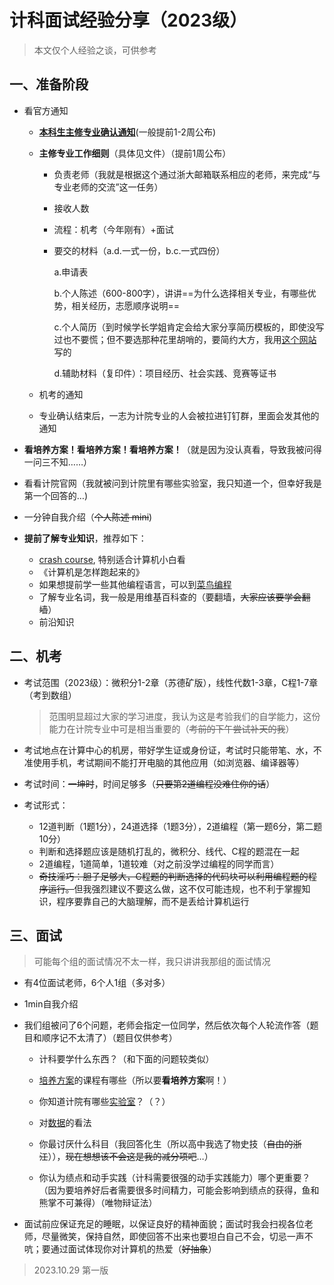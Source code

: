 # 计科面试经验分享（2023级）

> 本文仅个人经验之谈，可供参考

## 一、准备阶段

+ 看官方通知

	+ [**本科生主修专业确认通知**](https://bksy.zju.edu.cn/2023/1016/c28340a2812882/page.htm)(一般提前1-2周公布)

	+ **主修专业工作细则**（具体见文件）（提前1周公布）

		+ 负责老师（我就是根据这个通过浙大邮箱联系相应的老师，来完成“与专业老师的交流”这一任务）

		+ 接收人数

		+ 流程：机考（今年刚有）+面试

		+ 要交的材料（a.d.一式一份，b.c.一式四份）

			a.申请表

			b.个人陈述（600-800字），讲讲==为什么选择相关专业，有哪些优势，相关经历，志愿顺序说明==

			c.个人简历（到时候学长学姐肯定会给大家分享简历模板的，即使没写过也不要慌；但不要选那种花里胡哨的，要简约大方，我用[这个网站](https://www.wondercv.com/jianlimoban/)写的

			d.辅助材料（复印件）：项目经历、社会实践、竞赛等证书

	+ 机考的通知

	+ 专业确认结束后，一志为计院专业的人会被拉进钉钉群，里面会发其他的通知

+ **看培养方案！看培养方案！看培养方案！**（就是因为没认真看，导致我被问得一问三不知……）

+ 看看计院官网（我就被问到计院里有哪些实验室，我只知道一个，但幸好我是第一个回答的…)

+ 一分钟自我介绍（~~个人陈述 mini~~)

+ **提前了解专业知识**，推荐如下：

	+ [crash course](https://www.bilibili.com/video/BV1EW411u7th/?spm_id_from=333.1007.top_right_bar_window_custom_collection.content.click&vd_source=7c38ff5056b0974a26db352a36e1359c), 特别适合计算机小白看
	+ 《计算机是怎样跑起来的》
	+ 如果想提前学一些其他编程语言，可以到[菜鸟编程](https://www.runoob.com/)
	+ 了解专业名词，我一般是用维基百科查的（要翻墙，~~大家应该要学会翻墙~~）
	+ 前沿知识

## 二、机考

+ 考试范围（2023级）：微积分1-2章（苏德矿版），线性代数1-3章，C程1-7章（考到数组）

	> 范围明显超过大家的学习进度，我认为这是考验我们的自学能力，这份能力在计院专业中可是相当重要的（~~考前的下午尝试补天的我~~）

+ 考试地点在计算中心的机房，带好学生证或身份证，考试时只能带笔、水，不准使用手机，考试期间不能打开电脑的其他应用（如浏览器、编译器等）

+ 考试时间：~~一坤时~~，时间足够多（~~只要第2道编程没难住你的话~~）

+ 考试形式：

	+ 12道判断（1题1分），24道选择（1题3分），2道编程（第一题6分，第二题10分）
	+ 判断和选择题应该是随机打乱的，微积分、线代、C程的题混在一起
	+ 2道编程，1道简单，1道较难（对之前没学过编程的同学而言）
	+ ~~奇技淫巧：胆子足够大，C程题的判断选择的代码块可以利用编程题的程序运行。~~但我强烈建议不要这么做，这不仅可能违规，也不利于掌握知识，程序要靠自己的大脑理解，而不是丢给计算机运行

## 三、面试

> 可能每个组的面试情况不太一样，我只讲讲我那组的面试情况

+ 有4位面试老师，6个人1组（多对多）

+ 1min自我介绍

+ 我们组被问了6个问题，老师会指定一位同学，然后依次每个人轮流作答（题目和顺序记不太清了）（题目仅供参考）

	+ 计科要学什么东西？（和下面的问题较类似）

	+ <u>培养方案</u>的课程有哪些（所以要**看培养方案**啊！）
	+ 你知道计院有哪些<u>实验室</u>？（？）
	+ 对<u>数据</u>的看法
	+ 你最讨厌什么科目（我回答化生（所以高中我选了物史技（~~自由的浙江~~）），~~现在想想该不会这是我的减分项吧~~…）
	+ 你认为绩点和动手实践（计科需要很强的动手实践能力）哪个更重要？（因为要培养好后者需要很多时间精力，可能会影响到绩点的获得，鱼和熊掌不可兼得）（唯物辩证法）

+ 面试前应保证充足的睡眠，以保证良好的精神面貌；面试时我会扫视各位老师，尽量微笑，保持自然，即使回答不出来也要坦白自己不会，切忌一声不吭；要通过面试体现你对计算机的热爱（~~好抽象~~）

> 2023.10.29 第一版
